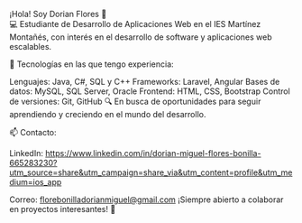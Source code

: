 ¡Hola! Soy Dorian Flores 👋	
💻 Estudiante de Desarrollo de Aplicaciones Web en el IES Martínez Montañés, con interés en el desarrollo de software y aplicaciones web escalables.

🚀 Tecnologías en las que tengo experiencia:

Lenguajes: Java, C#, SQL y C++
Frameworks: Laravel, Angular
Bases de datos: MySQL, SQL Server, Oracle
Frontend: HTML, CSS, Bootstrap
Control de versiones: Git, GitHub
🔍 En busca de oportunidades para seguir aprendiendo y creciendo en el mundo del desarrollo.

📫 Contacto:

LinkedIn: https://www.linkedin.com/in/dorian-miguel-flores-bonilla-665283230?utm_source=share&utm_campaign=share_via&utm_content=profile&utm_medium=ios_app



Correo: florebonilladorianmiguel@gmail.com
¡Siempre abierto a colaborar en proyectos interesantes! 🚀

